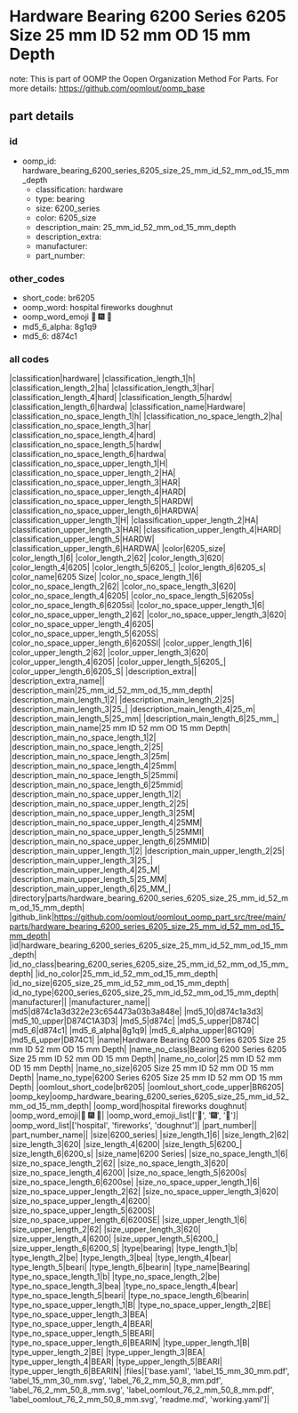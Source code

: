 # Hardware Bearing 6200 Series 6205 Size 25 mm ID 52 mm OD 15 mm Depth  

note: This is part of OOMP the Oopen Organization Method For Parts. For more details: https://github.com/oomlout/oomp_base

##  part details





### id
* oomp_id: hardware_bearing_6200_series_6205_size_25_mm_id_52_mm_od_15_mm_depth
  * classification: hardware
  * type: bearing
  * size: 6200_series
  * color: 6205_size
  * description_main: 25_mm_id_52_mm_od_15_mm_depth
  * description_extra: 
  * manufacturer: 
  * part_number: 

### other_codes
* short_code: br6205
* oomp_word: hospital fireworks doughnut
* oomp_word_emoji :hospital: :fireworks: :doughnut:
* md5_6_alpha: 8g1q9
* md5_6: d874c1

### all codes 
|classification|hardware|
|classification_length_1|h|
|classification_length_2|ha|
|classification_length_3|har|
|classification_length_4|hard|
|classification_length_5|hardw|
|classification_length_6|hardwa|
|classification_name|Hardware|
|classification_no_space_length_1|h|
|classification_no_space_length_2|ha|
|classification_no_space_length_3|har|
|classification_no_space_length_4|hard|
|classification_no_space_length_5|hardw|
|classification_no_space_length_6|hardwa|
|classification_no_space_upper_length_1|H|
|classification_no_space_upper_length_2|HA|
|classification_no_space_upper_length_3|HAR|
|classification_no_space_upper_length_4|HARD|
|classification_no_space_upper_length_5|HARDW|
|classification_no_space_upper_length_6|HARDWA|
|classification_upper_length_1|H|
|classification_upper_length_2|HA|
|classification_upper_length_3|HAR|
|classification_upper_length_4|HARD|
|classification_upper_length_5|HARDW|
|classification_upper_length_6|HARDWA|
|color|6205_size|
|color_length_1|6|
|color_length_2|62|
|color_length_3|620|
|color_length_4|6205|
|color_length_5|6205_|
|color_length_6|6205_s|
|color_name|6205 Size|
|color_no_space_length_1|6|
|color_no_space_length_2|62|
|color_no_space_length_3|620|
|color_no_space_length_4|6205|
|color_no_space_length_5|6205s|
|color_no_space_length_6|6205si|
|color_no_space_upper_length_1|6|
|color_no_space_upper_length_2|62|
|color_no_space_upper_length_3|620|
|color_no_space_upper_length_4|6205|
|color_no_space_upper_length_5|6205S|
|color_no_space_upper_length_6|6205SI|
|color_upper_length_1|6|
|color_upper_length_2|62|
|color_upper_length_3|620|
|color_upper_length_4|6205|
|color_upper_length_5|6205_|
|color_upper_length_6|6205_S|
|description_extra||
|description_extra_name||
|description_main|25_mm_id_52_mm_od_15_mm_depth|
|description_main_length_1|2|
|description_main_length_2|25|
|description_main_length_3|25_|
|description_main_length_4|25_m|
|description_main_length_5|25_mm|
|description_main_length_6|25_mm_|
|description_main_name|25 mm ID 52 mm OD 15 mm Depth|
|description_main_no_space_length_1|2|
|description_main_no_space_length_2|25|
|description_main_no_space_length_3|25m|
|description_main_no_space_length_4|25mm|
|description_main_no_space_length_5|25mmi|
|description_main_no_space_length_6|25mmid|
|description_main_no_space_upper_length_1|2|
|description_main_no_space_upper_length_2|25|
|description_main_no_space_upper_length_3|25M|
|description_main_no_space_upper_length_4|25MM|
|description_main_no_space_upper_length_5|25MMI|
|description_main_no_space_upper_length_6|25MMID|
|description_main_upper_length_1|2|
|description_main_upper_length_2|25|
|description_main_upper_length_3|25_|
|description_main_upper_length_4|25_M|
|description_main_upper_length_5|25_MM|
|description_main_upper_length_6|25_MM_|
|directory|parts/hardware_bearing_6200_series_6205_size_25_mm_id_52_mm_od_15_mm_depth|
|github_link|https://github.com/oomlout/oomlout_oomp_part_src/tree/main/parts/hardware_bearing_6200_series_6205_size_25_mm_id_52_mm_od_15_mm_depth|
|id|hardware_bearing_6200_series_6205_size_25_mm_id_52_mm_od_15_mm_depth|
|id_no_class|bearing_6200_series_6205_size_25_mm_id_52_mm_od_15_mm_depth|
|id_no_color|25_mm_id_52_mm_od_15_mm_depth|
|id_no_size|6205_size_25_mm_id_52_mm_od_15_mm_depth|
|id_no_type|6200_series_6205_size_25_mm_id_52_mm_od_15_mm_depth|
|manufacturer||
|manufacturer_name||
|md5|d874c1a3d322e23c654473a03b3a848e|
|md5_10|d874c1a3d3|
|md5_10_upper|D874C1A3D3|
|md5_5|d874c|
|md5_5_upper|D874C|
|md5_6|d874c1|
|md5_6_alpha|8g1q9|
|md5_6_alpha_upper|8G1Q9|
|md5_6_upper|D874C1|
|name|Hardware Bearing 6200 Series 6205 Size 25 mm ID 52 mm OD 15 mm Depth|
|name_no_class|Bearing 6200 Series 6205 Size 25 mm ID 52 mm OD 15 mm Depth|
|name_no_color|25 mm ID 52 mm OD 15 mm Depth|
|name_no_size|6205 Size 25 mm ID 52 mm OD 15 mm Depth|
|name_no_type|6200 Series 6205 Size 25 mm ID 52 mm OD 15 mm Depth|
|oomlout_short_code|br6205|
|oomlout_short_code_upper|BR6205|
|oomp_key|oomp_hardware_bearing_6200_series_6205_size_25_mm_id_52_mm_od_15_mm_depth|
|oomp_word|hospital fireworks doughnut|
|oomp_word_emoji|:hospital: :fireworks: :doughnut:|
|oomp_word_emoji_list|[':hospital:', ':fireworks:', ':doughnut:']|
|oomp_word_list|['hospital', 'fireworks', 'doughnut']|
|part_number||
|part_number_name||
|size|6200_series|
|size_length_1|6|
|size_length_2|62|
|size_length_3|620|
|size_length_4|6200|
|size_length_5|6200_|
|size_length_6|6200_s|
|size_name|6200 Series|
|size_no_space_length_1|6|
|size_no_space_length_2|62|
|size_no_space_length_3|620|
|size_no_space_length_4|6200|
|size_no_space_length_5|6200s|
|size_no_space_length_6|6200se|
|size_no_space_upper_length_1|6|
|size_no_space_upper_length_2|62|
|size_no_space_upper_length_3|620|
|size_no_space_upper_length_4|6200|
|size_no_space_upper_length_5|6200S|
|size_no_space_upper_length_6|6200SE|
|size_upper_length_1|6|
|size_upper_length_2|62|
|size_upper_length_3|620|
|size_upper_length_4|6200|
|size_upper_length_5|6200_|
|size_upper_length_6|6200_S|
|type|bearing|
|type_length_1|b|
|type_length_2|be|
|type_length_3|bea|
|type_length_4|bear|
|type_length_5|beari|
|type_length_6|bearin|
|type_name|Bearing|
|type_no_space_length_1|b|
|type_no_space_length_2|be|
|type_no_space_length_3|bea|
|type_no_space_length_4|bear|
|type_no_space_length_5|beari|
|type_no_space_length_6|bearin|
|type_no_space_upper_length_1|B|
|type_no_space_upper_length_2|BE|
|type_no_space_upper_length_3|BEA|
|type_no_space_upper_length_4|BEAR|
|type_no_space_upper_length_5|BEARI|
|type_no_space_upper_length_6|BEARIN|
|type_upper_length_1|B|
|type_upper_length_2|BE|
|type_upper_length_3|BEA|
|type_upper_length_4|BEAR|
|type_upper_length_5|BEARI|
|type_upper_length_6|BEARIN|
|files|['base.yaml', 'label_15_mm_30_mm.pdf', 'label_15_mm_30_mm.svg', 'label_76_2_mm_50_8_mm.pdf', 'label_76_2_mm_50_8_mm.svg', 'label_oomlout_76_2_mm_50_8_mm.pdf', 'label_oomlout_76_2_mm_50_8_mm.svg', 'readme.md', 'working.yaml']|
